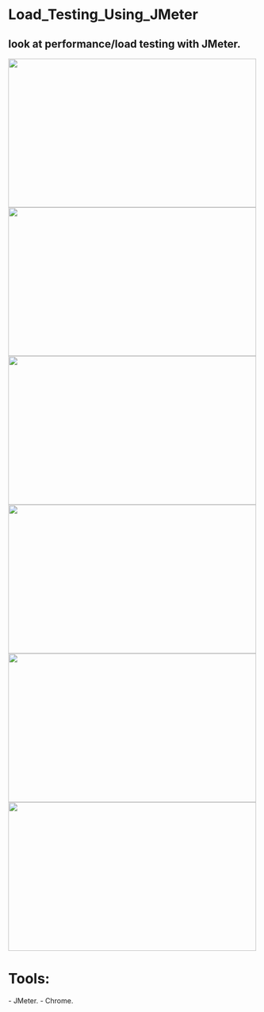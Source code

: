 # Load_Testing_Using_JMeter

<h2>
   look at performance/load testing with JMeter.
</h2>

<img src = "https://github.com/user-attachments/assets/64d1a66f-2e63-4b42-b703-b326cd42face" width="500" height="300">

<img src = "https://github.com/user-attachments/assets/d8840b61-b225-400b-b5c3-1ec83c838e4d" width="500" height="300">

<img src = "https://github.com/user-attachments/assets/8bc26d3e-fcf6-4f01-bdb9-cbffddf8f59e" width="500" height="300">

<img src = "https://github.com/user-attachments/assets/558f4d38-6d4a-4486-bcf8-25042d8f9e65" width="500" height="300">

<img src = "https://github.com/user-attachments/assets/11f8f5df-a3cd-4407-b943-a89b58203958" width="500" height="300">

<img src = "https://github.com/user-attachments/assets/1804a9fa-4a32-4e19-a952-046328195bb3" width="500" height="300">



<h1> Tools: </h1>
<p>
   - JMeter.
   - Chrome.
</p>

